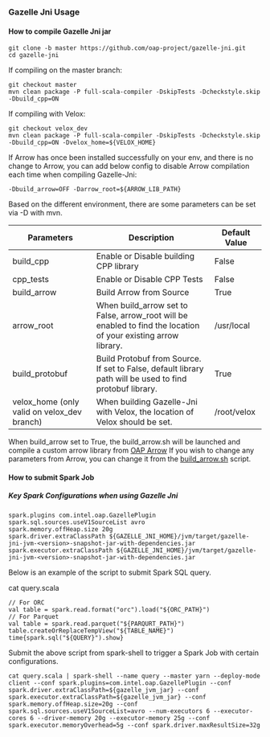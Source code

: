 ### Gazelle Jni Usage

#### How to compile Gazelle Jni jar

``` shell
git clone -b master https://github.com/oap-project/gazelle-jni.git
cd gazelle-jni
```

If compiling on the master branch:

```shell script
git checkout master
mvn clean package -P full-scala-compiler -DskipTests -Dcheckstyle.skip -Dbuild_cpp=ON
```

If compiling with Velox:

```shell script
git checkout velox_dev
mvn clean package -P full-scala-compiler -DskipTests -Dcheckstyle.skip -Dbuild_cpp=ON -Dvelox_home=${VELOX_HOME}
```

If Arrow has once been installed successfully on your env, and there is no change to Arrow, you can
add below config to disable Arrow compilation each time when compiling Gazelle-Jni:

```shell script
-Dbuild_arrow=OFF -Darrow_root=${ARROW_LIB_PATH}
```

Based on the different environment, there are some parameters can be set via -D with mvn.

| Parameters | Description | Default Value |
| ---------- | ----------- | ------------- |
| build_cpp | Enable or Disable building CPP library | False |
| cpp_tests | Enable or Disable CPP Tests | False |
| build_arrow | Build Arrow from Source | True |
| arrow_root | When build_arrow set to False, arrow_root will be enabled to find the location of your existing arrow library. | /usr/local |
| build_protobuf | Build Protobuf from Source. If set to False, default library path will be used to find protobuf library. | True |
| velox_home (only valid on velox_dev branch) | When building Gazelle-Jni with Velox, the location of Velox should be set. | /root/velox |

When build_arrow set to True, the build_arrow.sh will be launched and compile a custom arrow library from [OAP Arrow](https://github.com/oap-project/arrow/tree/arrow-4.0.0-oap)
If you wish to change any parameters from Arrow, you can change it from the [build_arrow.sh](../tools/build_arrow.sh) script.

#### How to submit Spark Job

##### Key Spark Configurations when using Gazelle Jni

```shell script
spark.plugins com.intel.oap.GazellePlugin
spark.sql.sources.useV1SourceList avro
spark.memory.offHeap.size 20g
spark.driver.extraClassPath ${GAZELLE_JNI_HOME}/jvm/target/gazelle-jni-jvm-<version>-snapshot-jar-with-dependencies.jar
spark.executor.extraClassPath ${GAZELLE_JNI_HOME}/jvm/target/gazelle-jni-jvm-<version>-snapshot-jar-with-dependencies.jar
```

Below is an example of the script to submit Spark SQL query.

cat query.scala
```shell script
// For ORC
val table = spark.read.format("orc").load("${ORC_PATH}")
// For Parquet
val table = spark.read.parquet("${PARQURT_PATH}")
table.createOrReplaceTempView("${TABLE_NAME}")
time{spark.sql("${QUERY}").show}
```

Submit the above script from spark-shell to trigger a Spark Job with certain configurations.

```shell script
cat query.scala | spark-shell --name query --master yarn --deploy-mode client --conf spark.plugins=com.intel.oap.GazellePlugin --conf spark.driver.extraClassPath=${gazelle_jvm_jar} --conf spark.executor.extraClassPath=${gazelle_jvm_jar} --conf spark.memory.offHeap.size=20g --conf spark.sql.sources.useV1SourceList=avro --num-executors 6 --executor-cores 6 --driver-memory 20g --executor-memory 25g --conf spark.executor.memoryOverhead=5g --conf spark.driver.maxResultSize=32g
```